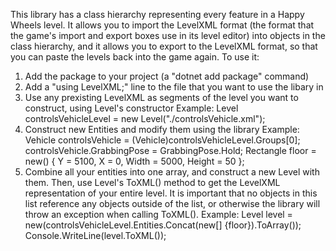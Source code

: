 This library has a class hierarchy representing every feature in a Happy Wheels level.
It allows you to import the LevelXML format (the format that the game's import and export boxes use in its level editor) into objects in the class hierarchy,
and it allows you to export to the LevelXML format, so that you can paste the levels back into the game again.
To use it:
1. Add the package to your project (a "dotnet add package" command)
2. Add a "using LevelXML;" line to the file that you want to use the libary in
3. Use any prexisting LevelXML as segments of the level you want to construct, using Level's constructor
Example:
Level controlsVehicleLevel = new Level("./controlsVehicle.xml");
4. Construct new Entities and modify them using the library
Example:
Vehicle controlsVehicle = (Vehicle)controlsVehicleLevel.Groups[0];
controlsVehicle.GrabbingPose = GrabbingPose.Hold;
Rectangle floor = new()
{
   Y = 5100,
   X = 0,
   Width = 5000,
   Height = 50
};
5. Combine all your entities into one array, and construct a new Level with them. Then, use Level's ToXML() method to get the LevelXML representation of your entire level.
It is important that no objects in this list reference any objects outside of the list, or otherwise the library will throw an exception when calling ToXML().
Example:
Level level = new(controlsVehicleLevel.Entities.Concat(new[] {floor}).ToArray());
Console.WriteLine(level.ToXML());
